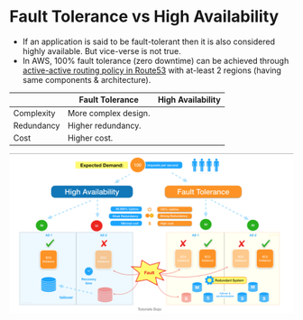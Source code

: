 # Fault Tolerance vs High Availability
- If an application is said to be fault-tolerant then it is also considered highly available. But vice-verse is not true.
- In AWS, 100% fault tolerance (zero downtime) can be achieved through [active-active routing policy in Route53](../2_AWSServices/1_NetworkingAndContentDelivery/1_EdgeNetworking/AmazonRoute53/Readme.md#routing-policy) with at-least 2 regions (having same components & architecture).

|            | Fault Tolerance      | High Availability |
|------------|----------------------|-------------------|
| Complexity | More complex design. |                   |
| Redundancy | Higher redundancy.   |                   |
| Cost       | Higher cost.         |                   |

![img.png](assets/ha_vs_fault_tolerant.png)